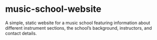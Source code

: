 # music-school-website
A simple, static website for a music school featuring information about different instrument sections, the school’s background, instructors, and contact details.
